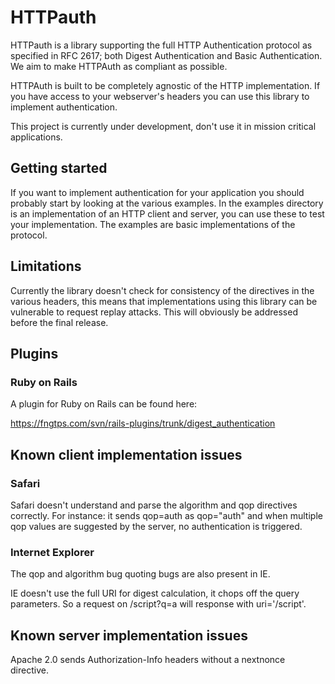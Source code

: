 HTTPauth
======

HTTPauth is a library supporting the full HTTP Authentication protocol as specified in RFC 2617; both Digest Authentication and Basic Authentication. We aim to make HTTPAuth as compliant as possible.

HTTPAuth is built to be completely agnostic of the HTTP implementation. If you have access to your webserver's headers you can use this library to implement authentication.

This project is currently under development, don't use it in mission critical applications.

## Getting started

If you want to implement authentication for your application you should probably start by looking at the various examples. In the examples directory is an implementation of an HTTP client and server, you can use these to test your implementation. The examples are basic implementations of the protocol.

## Limitations

Currently the library doesn't check for consistency of the directives in the various headers, this means that implementations using this library can be vulnerable to request replay attacks. This will obviously be addressed before the final release.

## Plugins

### Ruby on Rails

A plugin for Ruby on Rails can be found here:

https://fngtps.com/svn/rails-plugins/trunk/digest_authentication

## Known client implementation issues

### Safari

Safari doesn't understand and parse the algorithm and qop directives correctly. For instance: it sends qop=auth as qop="auth" and when multiple qop values are suggested by the server, no authentication is triggered.

### Internet Explorer

The qop and algorithm bug quoting bugs are also present in IE.

IE doesn't use the full URI for digest calculation, it chops off the query parameters. So a request on /script?q=a will response with uri='/script'.

## Known server implementation issues

Apache 2.0 sends Authorization-Info headers without a nextnonce directive.
